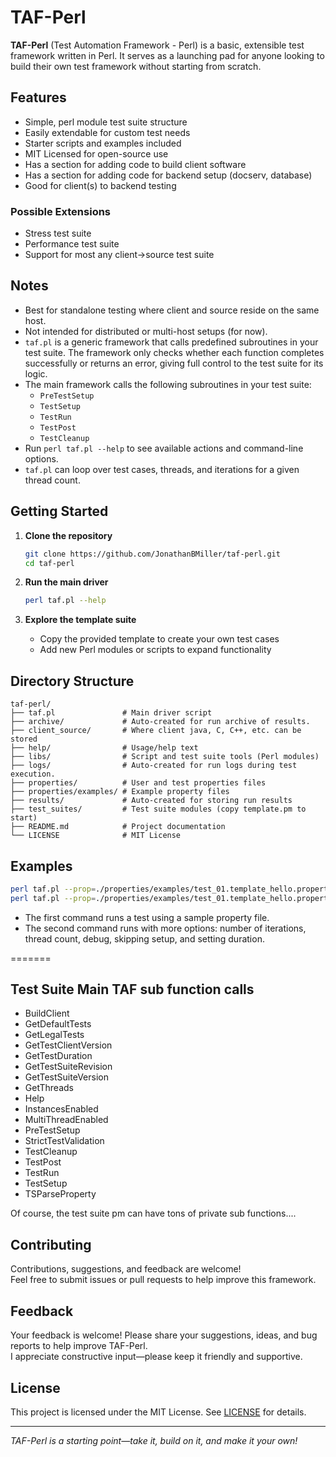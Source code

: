 # TAF-Perl

**TAF-Perl** (Test Automation Framework - Perl) is a basic, extensible test framework written in Perl. It serves as a launching pad for anyone looking to build their own test framework without starting from scratch.

## Features

- Simple, perl module test suite structure
- Easily extendable for custom test needs
- Starter scripts and examples included
- MIT Licensed for open-source use
- Has a section for adding code to build client software
- Has a section for adding code for backend setup (docserv, database)
- Good for client(s) to backend testing

### Possible Extensions
- Stress test suite
- Performance test suite
- Support for most any client→source test suite

## Notes

- Best for standalone testing where client and source reside on the same host.
- Not intended for distributed or multi-host setups (for now).
- `taf.pl` is a generic framework that calls predefined subroutines in your test suite. The framework only checks whether each function completes successfully or returns an error, giving full control to the test suite for its logic.
- The main framework calls the following subroutines in your test suite:
  - `PreTestSetup`
  - `TestSetup`
  - `TestRun`
  - `TestPost`
  - `TestCleanup`
- Run `perl taf.pl --help` to see available actions and command-line options.
- `taf.pl` can loop over test cases, threads, and iterations for a given thread count.

## Getting Started

1. **Clone the repository**
   ```bash
   git clone https://github.com/JonathanBMiller/taf-perl.git
   cd taf-perl
   ```

2. **Run the main driver**
   ```bash
   perl taf.pl --help
   ```

3. **Explore the template suite**
   - Copy the provided template to create your own test cases
   - Add new Perl modules or scripts to expand functionality

## Directory Structure

```
taf-perl/
├── taf.pl               # Main driver script
├── archive/             # Auto-created for run archive of results.
├── client_source/       # Where client java, C, C++, etc. can be stored
├── help/                # Usage/help text
├── libs/                # Script and test suite tools (Perl modules)
├── logs/                # Auto-created for run logs during test execution.
├── properties/          # User and test properties files
├── properties/examples/ # Example property files
├── results/             # Auto-created for storing run results
├── test_suites/         # Test suite modules (copy template.pm to start)
├── README.md            # Project documentation
└── LICENSE              # MIT License
```

## Examples

```bash
perl taf.pl --prop=./properties/examples/test_01.template_hello.properties
perl taf.pl --prop=./properties/examples/test_01.template_hello.properties --iter=1 --threads=2,128 --tools-debug --skip-test-setup --duration=10
```
- The first command runs a test using a sample property file.
- The second command runs with more options: number of iterations, thread count, debug, skipping setup, and setting duration.

=======
## Test Suite Main TAF sub function calls
- BuildClient
- GetDefaultTests
- GetLegalTests
- GetTestClientVersion
- GetTestDuration
- GetTestSuiteRevision
- GetTestSuiteVersion
- GetThreads
- Help
- InstancesEnabled
- MultiThreadEnabled
- PreTestSetup
- StrictTestValidation
- TestCleanup
- TestPost
- TestRun
- TestSetup
- TSParseProperty

Of course, the test suite pm can have tons of private sub functions....

## Contributing

Contributions, suggestions, and feedback are welcome!  
Feel free to submit issues or pull requests to help improve this framework.

## Feedback

Your feedback is welcome! Please share your suggestions, ideas, and bug reports to help improve TAF-Perl.  
I appreciate constructive input—please keep it friendly and supportive.

## License

This project is licensed under the MIT License. See [LICENSE](LICENSE) for details.

---

*TAF-Perl is a starting point—take it, build on it, and make it your own!*